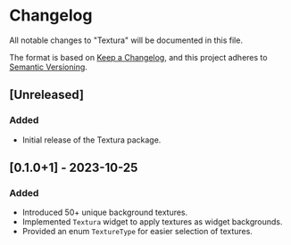 # Changelog

All notable changes to "Textura" will be documented in this file.

The format is based on [Keep a Changelog](https://keepachangelog.com/en/1.0.0/), and this project adheres to [Semantic Versioning](https://semver.org/spec/v2.0.0.html).

## [Unreleased]

### Added

- Initial release of the Textura package.

## [0.1.0+1] - 2023-10-25

### Added

- Introduced 50+ unique background textures.
- Implemented `Textura` widget to apply textures as widget backgrounds.
- Provided an enum `TextureType` for easier selection of textures.

